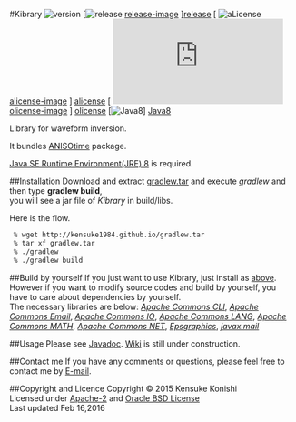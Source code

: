 #Kibrary 
![version][version-image]
[![release] [release-image] ][release]
[ ![aLicense] [alicense-image] ] [alicense]
[ ![oLicense] [olicense-image] ] [olicense]
[![Java8][Java8-image]] [Java8]  


Library for waveform inversion.   

It bundles [ANISOtime][ANISOtime] package.  

[Java SE Runtime Environment(JRE) 8][JRE8] is required.

##Installation
Download and extract [gradlew.tar][gradlew] and execute *gradlew*
and then type **gradlew build**,  
you will see a jar file of *Kibrary* in build/libs.

Here is the flow.
```bash
 % wget http://kensuke1984.github.io/gradlew.tar
 % tar xf gradlew.tar
 % ./gradlew
 % ./gradlew build 
```

##Build by yourself
If you just want to use Kibrary, just install as [above](https://github.com/kensuke1984/Kibrary/blob/master/README.md#installation).
However if you want to modify source codes and build by yourself,
you have to care about dependencies by yourself.  
The necessary libraries are below:
[*Apache Commons CLI*][cli], [*Apache Commons Email*][email], [*Apache Commons IO*][io],
[*Apache Commons LANG*][lang], [*Apache Commons MATH*][math], [*Apache Commons NET*][net],
[*Epsgraphics*][eps], [*javax.mail*][mail]




##Usage
Please see [Javadoc][javadoc]. [Wiki][wiki] is still under construction.

##Contact me
If you have any comments or questions, please feel free to contact me by [E-mail][email].

##Copyright and Licence
Copyright © 2015 Kensuke Konishi  
Licensed under [Apache-2][alicense] and [Oracle BSD License][olicense]  
Last updated Feb 16,2016


[release-image]:https://img.shields.io/badge/release-Goblin-pink.svg
[release]:https://en.wikipedia.org/wiki/Goblin
[version-image]:https://img.shields.io/badge/version-0.2.8-yellow.svg

[alicense-image]: http://img.shields.io/badge/license-Apache--2-blue.svg?style=flat
[alicense]: http://www.apache.org/licenses/LICENSE-2.0

[olicense-image]: http://img.shields.io/badge/license-Oracle-blue.svg?style=flat
[olicense]: http://www.oracle.com/technetwork/licenses/bsd-license-1835287.html

[ANISOtime]:http://www-solid.eps.s.u-tokyo.ac.jp/~dsm/anisotime.htm

[Java8-image]:https://img.shields.io/badge/dependencies-JRE%208-brightgreen.svg
[Java8]:https://www.java.com/
[JRE8]:http://www.oracle.com/technetwork/java/javase/downloads/index.html
[gradlescript]:http://kensuke1984.github.io/build.gradle
[gradlew]:http://kensuke1984.github.io/gradlew.tar

[wiki]:https://github.com/kensuke1984/Kibrary/wiki
[email]:mailto:kensuke@earth.sinica.edu.tw
[javadoc]:https://kensuke1984.github.io/Kibrary

[cli]:http://commons.apache.org/proper/commons-cli/
[email]:http://commons.apache.org/proper/commons-email/
[io]:http://commons.apache.org/proper/commons-io/
[lang]:http://commons.apache.org/proper/commons-lang/
[math]:http://commons.apache.org/proper/commons-math/
[net]:http://commons.apache.org/proper/commons-net/
[eps]:http://www.abeel.be/wiki/EPSGraphics
[mail]:https://java.net/projects/javamail/pages/Home


